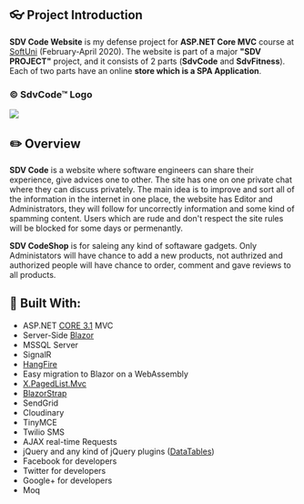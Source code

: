 ## :eyeglasses: Project Introduction

**SDV Code Website** is my defense project for **ASP.NET Core MVC** course at [SoftUni](https://softuni.bg/ "SoftUni") (February-April 2020). The website is part of a major **"SDV PROJECT"** project, and it consists of 2 parts (**SdvCode** and **SdvFitness**). Each of two parts have an online **store which is a SPA Application**.

### &copy; SdvCode&trade; Logo
![](https://res.cloudinary.com/dvlw1ehpa/image/upload/v1587571752/SDV_Logo_yjizy9.png)

## :pencil2: Overview

**SDV Code** is a website where software engineers can share their experience, give advices one to other. The site has one on one private chat where they can discuss privately. The main idea is to improve and sort all of the information in the internet in one place, the website has Editor and Administrators, they will follow for uncorrectly information and some kind of spamming content. Users which are rude and don't respect the site rules will be blocked for some days or permenantly.

**SDV CodeShop** is for saleing any kind of softaware gadgets. Only Administators will have chance to add a new products, not authrized and authorized people will have chance to order, comment and gave reviews to all products.

## :hammer: Built With:
- ASP.NET [CORE 3.1](https://dotnet.microsoft.com/download/dotnet-core/3.1 "CORE 3.1") MVC
- Server-Side [Blazor](https://dotnet.microsoft.com/apps/aspnet/web-apps/blazor "Blazor")
- MSSQL Server
- SignalR
- [HangFire](https://www.hangfire.io/ "HangFire")
- Easy migration to Blazor on a WebAssembly
- [X.PagedList.Mvc](https://www.nuget.org/packages/X.PagedList.Mvc/ "X.PagedList.Mvc")
- [BlazorStrap](https://blazorstrap.io/ "BlazorStrap")
- SendGrid
- Cloudinary
- TinyMCE
- Twilio SMS
- AJAX real-time Requests
- jQuery and any kind of jQuery plugins ([DataTables](https://datatables.net/ "DataTables"))
- Facebook for developers
- Twitter for developers
- Google+ for developers
- Moq